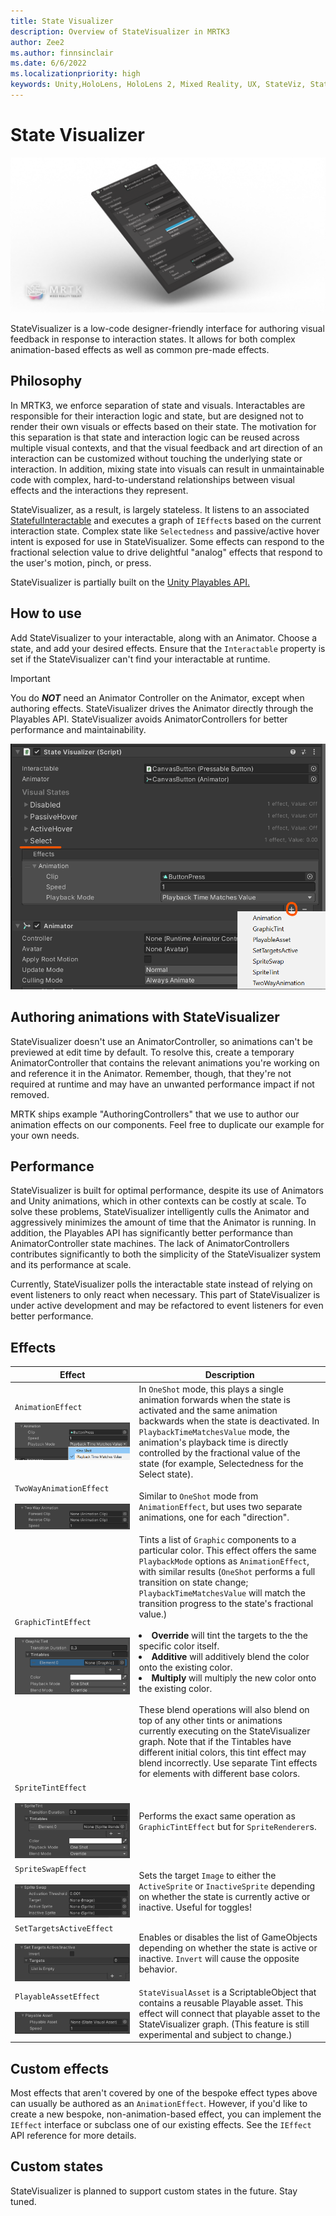 ```yaml
---
title: State Visualizer
description: Overview of StateVisualizer in MRTK3
author: Zee2
ms.author: finnsinclair
ms.date: 6/6/2022
ms.localizationpriority: high
keywords: Unity,HoloLens, HoloLens 2, Mixed Reality, UX, StateViz, StateVisualizer, State Visualizer, UX, animations
---
```


# State Visualizer

![A graphic showing the State Visualizer script in the Unity Inspector window.](../../../mrtk3-overview/images/UXBuildingBlocks/StateVisualizer/stateviz-cover.png)

StateVisualizer is a low-code designer-friendly interface for authoring visual feedback in response to interaction states. It allows for both complex animation-based effects as well as common pre-made effects.

## Philosophy

In MRTK3, we enforce separation of state and visuals. Interactables are responsible for their interaction logic and state, but are designed not to render their own visuals or effects based on their state. The motivation for this separation is that state and interaction logic can be reused across multiple visual contexts, and that the visual feedback and art direction of an interaction can be customized without touching the underlying state or interaction. In addition, mixing state into visuals can result in unmaintainable code with complex, hard-to-understand relationships between visual effects and the interactions they represent.

StateVisualizer, as a result, is largely stateless. It listens to an associated [StatefulInteractable](../../../mrtk3-overview/architecture/interactables.md) and executes a graph of `IEffect`s based on the current interaction state. Complex state like `Selectedness` and passive/active hover intent is exposed for use in StateVisualizer. Some effects can respond to the fractional selection value to drive delightful "analog" effects that respond to the user's motion, pinch, or press.

StateVisualizer is partially built on the [Unity Playables API.](https://docs.unity3d.com/Manual/Playables.html)

## How to use

Add StateVisualizer to your interactable, along with an Animator. Choose a state, and add your desired effects. Ensure that the `Interactable` property is set if the StateVisualizer can't find your interactable at runtime.

> [!IMPORTANT]
> You do **_NOT_** need an Animator Controller on the Animator, except when authoring effects. StateVisualizer drives the Animator directly through the Playables API. StateVisualizer avoids AnimatorControllers for better performance and maintainability.

![Adding an effect](../../../mrtk3-overview/images/UXBuildingBlocks/StateVisualizer/add-effect.png)

## Authoring animations with StateVisualizer

StateVisualizer doesn't use an AnimatorController, so animations can't be previewed at edit time by default. To resolve this, create a temporary AnimatorController that contains the relevant animations you're working on and reference it in the Animator. Remember, though, that they're not required at runtime and may have an unwanted performance impact if not removed. 

MRTK ships example "AuthoringControllers" that we use to author our animation effects on our components. Feel free to duplicate our example for your own needs.

## Performance

StateVisualizer is built for optimal performance, despite its use of Animators and Unity animations, which in other contexts can be costly at scale. To solve these problems, StateVisualizer intelligently culls the Animator and aggressively minimizes the amount of time that the Animator is running. In addition, the Playables API has significantly better performance than AnimatorController state machines. The lack of AnimatorControllers contributes significantly to both the simplicity of the StateVisualizer system and its performance at scale.

Currently, StateVisualizer polls the interactable state instead of relying on event listeners to only react when necessary. This part of StateVisualizer is under active development and may be refactored to event listeners for even better performance.

## Effects

| Effect | Description|
|--------|------------|
| `AnimationEffect`<br><br> ![AnimationEffect inspector view](../../../mrtk3-overview/images/UXBuildingBlocks/StateVisualizer/animationEffect.png) | In `OneShot` mode, this plays a single animation forwards when the state is activated and the same animation backwards when the state is deactivated. In `PlaybackTimeMatchesValue` mode, the animation's playback time is directly controlled by the fractional value of the state (for example, Selectedness for the Select state).
|`TwoWayAnimationEffect`<br><br> ![TwoWayAnimationEffect inspector view](../../../mrtk3-overview/images/UXBuildingBlocks/StateVisualizer/twoWayAnimationEffect.png) | Similar to `OneShot` mode from `AnimationEffect`, but uses two separate animations, one for each "direction".
|`GraphicTintEffect`<br><br>![GraphicTintEffect inspector view](../../../mrtk3-overview/images/UXBuildingBlocks/StateVisualizer/graphicTintEffect.png) | Tints a list of `Graphic` components to a particular color. This effect offers the same `PlaybackMode` options as `AnimationEffect`, with similar results (`OneShot` performs a full transition on state change; `PlaybackTimeMatchesValue` will match the transition progress to the state's fractional value.)<br><br> <li> <b>Override</b> will tint the targets to the the specific color itself. <li> <b>Additive</b> will additively blend the color onto the existing color. <li> <b>Multiply</b> will multiply the new color onto the existing color. <br><br>These blend operations will also blend on top of any other tints or animations currently executing on the StateVisualizer graph. Note that if the Tintables have different initial colors, this tint effect may blend incorrectly. Use separate Tint effects for elements with different base colors.
| `SpriteTintEffect`<br><br>![SpriteTintEffect inspector view](../../../mrtk3-overview/images/UXBuildingBlocks/StateVisualizer/spriteTintEffect.png) | Performs the exact same operation as `GraphicTintEffect` but for `SpriteRenderer`s.
| `SpriteSwapEffect`<br><br>![SpriteSwapEffect inspector view](../../../mrtk3-overview/images/UXBuildingBlocks/StateVisualizer/spriteSwapEffect.png) | Sets the target `Image` to either the `ActiveSprite` or `InactiveSprite` depending on whether the state is currently active or inactive. Useful for toggles!
| `SetTargetsActiveEffect`<br><br>![SetTargetsActiveEffect inspector view](../../../mrtk3-overview/images/UXBuildingBlocks/StateVisualizer/setTargetsActiveEffect.png) | Enables or disables the list of GameObjects depending on whether the state is active or inactive. `Invert` will cause the opposite behavior.
| `PlayableAssetEffect`<br><br>![PlayableAssetEffect inspector view](../../../mrtk3-overview/images/UXBuildingBlocks/StateVisualizer/playableAssetEffect.png) | `StateVisualAsset` is a ScriptableObject that contains a reusable Playable asset. This effect will connect that playable asset to the StateVisualizer graph. (This feature is still experimental and subject to change.)

## Custom effects

Most effects that aren't covered by one of the bespoke effect types above can usually be authored as an `AnimationEffect`. However, if you'd like to create a new bespoke, non-animation-based effect, you can implement the `IEffect` interface or subclass one of our existing effects. See the `IEffect` API reference for more details.

## Custom states

StateVisualizer is planned to support custom states in the future. Stay tuned.
